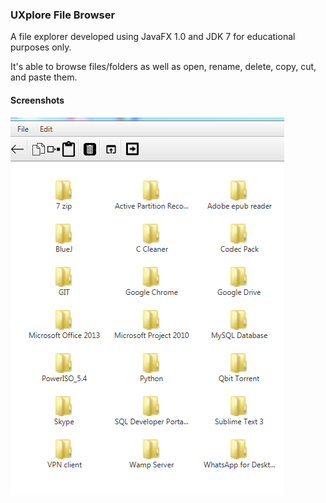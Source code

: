 <h3>UXplore File Browser</h3>
<p>A file explorer developed using JavaFX 1.0 and JDK 7 for educational purposes only.</p>
<p>It's able to browse files/folders as well as open, rename, delete, copy, cut, and paste them.</p>
<h4>Screenshots</h4>
<img src="images/screen1.PNG" />
